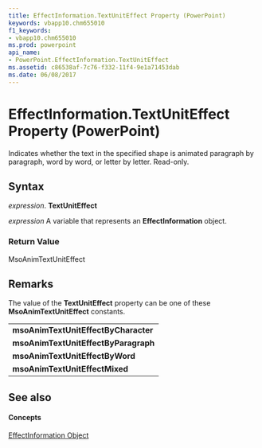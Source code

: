 ```yaml
---
title: EffectInformation.TextUnitEffect Property (PowerPoint)
keywords: vbapp10.chm655010
f1_keywords:
- vbapp10.chm655010
ms.prod: powerpoint
api_name:
- PowerPoint.EffectInformation.TextUnitEffect
ms.assetid: c86538af-7c76-f332-11f4-9e1a71453dab
ms.date: 06/08/2017
---
```



# EffectInformation.TextUnitEffect Property (PowerPoint)

Indicates whether the text in the specified shape is animated paragraph by paragraph, word by word, or letter by letter. Read-only.


## Syntax

 _expression_. **TextUnitEffect**

 _expression_ A variable that represents an **EffectInformation** object.


### Return Value

MsoAnimTextUnitEffect


## Remarks

The value of the  **TextUnitEffect** property can be one of these **MsoAnimTextUnitEffect** constants.


||
|:-----|
|**msoAnimTextUnitEffectByCharacter**|
|**msoAnimTextUnitEffectByParagraph**|
|**msoAnimTextUnitEffectByWord**|
|**msoAnimTextUnitEffectMixed**|

## See also


#### Concepts



[EffectInformation Object](PowerPoint.EffectInformation.md)

